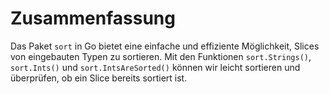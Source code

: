 # Zusammenfassung

Das Paket `sort` in Go bietet eine einfache und effiziente Möglichkeit, Slices von eingebauten Typen zu sortieren. Mit den Funktionen `sort.Strings()`, `sort.Ints()` und `sort.IntsAreSorted()` können wir leicht sortieren und überprüfen, ob ein Slice bereits sortiert ist.
